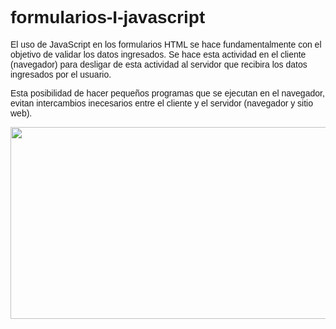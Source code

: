 formularios-I-javascript
========================
<html>
<style type="text/css">
body{
	font-family: "Helvetica", Arial;
}
</style>
<body>
<p>El uso de JavaScript en los formularios HTML se hace fundamentalmente con el objetivo de validar los datos ingresados.
Se hace esta actividad en el cliente (navegador) para desligar de esta actividad al servidor que recibira los datos ingresados por el usuario.

Esta posibilidad de hacer pequeños programas que se ejecutan en el navegador, evitan intercambios inecesarios entre el cliente y el servidor (navegador y sitio web).
</p>
	<img src="https://lh5.googleusercontent.com/-phHrkQOdZuE/UBLN2FfGwkI/AAAAAAAABB0/NyBSHVUjMDQ/s594/git-img-1.jpg" width="594" height="307">
</body>
</html>